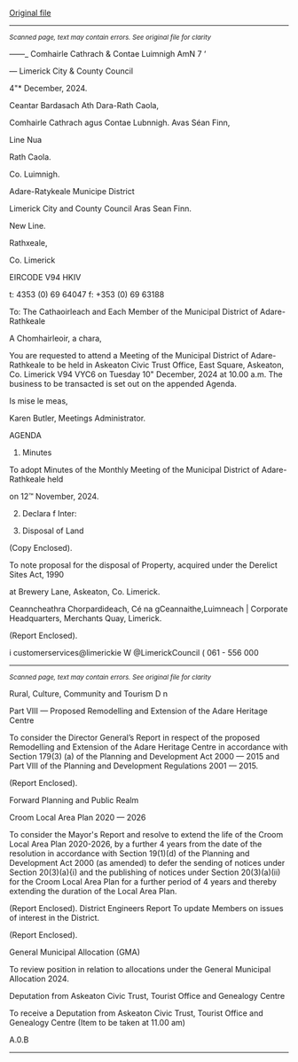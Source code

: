 [Original file](https://www.limerick.ie/sites/default/files/media/documents/2024-12/16-correspondence-september-2024.pdf)

---
*<small>Scanned page, text may contain errors. See original file for clarity</small>*  

_—_—_ Comhairle Cathrach
& Contae Luimnigh
AmN 7 ‘

— Limerick City
& County Council

4"* December, 2024.

Ceantar Bardasach Ath Dara-Rath Caola,

Comhairle Cathrach agus Contae Lubnnigh.
Avas Séan Finn,

Line Nua

Rath Caola.

Co. Luimnigh.

Adare-Ratykeale Municipe District

Limerick City and County Council
Aras Sean Finn.

New Line.

Rathxeale,

Co. Limerick

EIRCODE V94 HKIV

t: 4353 (0) 69 64047
f: +353 (0) 69 63188

To: The Cathaoirleach and Each Member of the Municipal District of Adare-Rathkeale

A Chomhairleoir, a chara,

You are requested to attend a Meeting of the Municipal District of Adare-Rathkeale to be held in
Askeaton Civic Trust Office, East Square, Askeaton, Co. Limerick V94 VYC6 on Tuesday 10"
December, 2024 at 10.00 a.m. The business to be transacted is set out on the appended Agenda.

Is mise le meas,

Karen Butler,
Meetings Administrator.

AGENDA

1. Minutes

To adopt Minutes of the Monthly Meeting of the Municipal District of Adare-Rathkeale held

on 12™ November, 2024.

2. Declara f Inter:

3. Disposal of Land

(Copy Enclosed).

To note proposal for the disposal of Property, acquired under the Derelict Sites Act, 1990

at Brewery Lane, Askeaton, Co. Limerick.

Ceanncheathra Chorpardideach, Cé na gCeannaithe,Luimneach |
Corporate Headquarters, Merchants Quay, Limerick.

(Report Enclosed).

i customerservices@limerickie
W @LimerickCouncil
( 061 - 556 000


---
*<small>Scanned page, text may contain errors. See original file for clarity</small>*  

Rural, Culture, Community and Tourism D n

Part VIII — Proposed Remodelling and Extension of the Adare Heritage Centre

To consider the Director General’s Report in respect of the proposed Remodelling and
Extension of the Adare Heritage Centre in accordance with Section 179(3) (a) of the
Planning and Development Act 2000 — 2015 and Part VIII of the Planning and Development
Regulations 2001 — 2015.

(Report Enclosed).

Forward Planning and Public Realm

Croom Local Area Plan 2020 — 2026

To consider the Mayor's Report and resolve to extend the life of the Croom Local Area Plan
2020-2026, by a further 4 years from the date of the resolution in accordance with Section
19(1)(d) of the Planning and Development Act 2000 (as amended) to defer the sending of
notices under Section 20(3)(a){i) and the publishing of notices under Section 20(3)(a)(ii) for
the Croom Local Area Plan for a further period of 4 years and thereby extending the
duration of the Local Area Plan.

(Report Enclosed).
District Engineers Report
To update Members on issues of interest in the District.

(Report Enclosed).

General Municipal Allocation (GMA)

To review position in relation to allocations under the General Municipal Allocation 2024.

Deputation from Askeaton Civic Trust, Tourist Office and Genealogy Centre

To receive a Deputation from Askeaton Civic Trust, Tourist Office and Genealogy Centre
(Item to be taken at 11.00 am)

A.0.B


---

